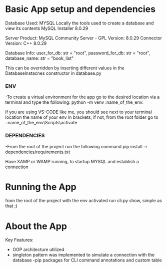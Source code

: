 # Basic App setup and dependencies
Database Used: MYSQL
Locally the tools used to create a database and view its contents
MySQL Installer 8.0.29 

Server 
Product: MySQL Community Server - GPL 
Version: 8.0.29 
Connector 
Version: C++ 8.0.29

Database Info:
user_for_db: str = "root",
password_for_db: str = "root",
database_name: str = "book_list"

This can be overridden by inserting different values in the DatabaseInstacnes constructor in database.py

### ENV
-To create a virtual environment for the app go to the desired location via a terminal and type the following:
python -m venv :name_of_the_env:

if you are using VS-CODE like me, you should see next to your terminal location the name of your env in brackets,
if not, from the root folder go to .\:name_of_the_env\Scripts\activate

### DEPENDENCIES
-From the root of the project run the following command
pip install -r dependencies/requirements.txt

Have XAMP or WAMP running, to startup MYSQL and establish a connection

# Running the App
from the root of the project with the env activated run cli.py show, simple as that ;)

# About the App
Key Features:
- OOP architecture utilized
- singleton pattern was implemented to simulate a connection with the database
-pip packages for CLI command annotations and custom table
